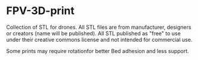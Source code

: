 # FPV-3D-print
Collection of STL for drones. All STL files are from manufacturer, designers
or creators (name will be published). All STL  published as "free" to use under their
creative commons license and not intended for commercial use. 

Some prints may require rotationfor better Bed adhesion and less support.
